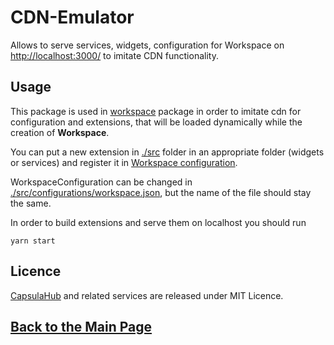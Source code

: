 # CDN-Emulator

Allows to serve services, widgets, configuration for Workspace on <http://localhost:3000/> to imitate CDN functionality.

## Usage

This package is used in [workspace](../workspace) package in order to imitate cdn for configuration and extensions, that
will be loaded dynamically while the creation of **Workspace**.

You can put a new extension in [./src](src) folder in an appropriate folder (widgets or services) and register it
in [Workspace configuration](webpack.config.js).

WorkspaceConfiguration can be changed in [./src/configurations/workspace.json](webpack.config.js), but the name of the file should stay the same.

In order to build extensions and serve them on localhost you should run

    yarn start
    
## Licence

[CapsulaHub](https://github.com/capsulajs/capsulahub) and related services are released under MIT Licence.

## [Back to the Main Page](../..)